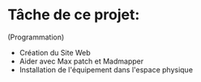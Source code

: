 # Tâche de ce projet: #
(Programmation)
* Création du Site Web 
* Aider avec Max patch et Madmapper
* Installation de l'équipement dans l'espace physique
